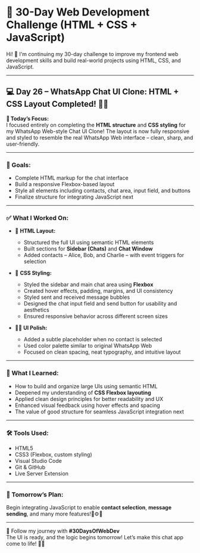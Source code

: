 # 🚀 30-Day Web Development Challenge (HTML + CSS + JavaScript)

Hi! 👋 I'm continuing my 30-day challenge to improve my frontend web development skills and build real-world projects using HTML, CSS, and JavaScript.

---

## 💻 Day 26 – WhatsApp Chat UI Clone: HTML + CSS Layout Completed! 🎨📱

📌 **Today’s Focus:**  
I focused entirely on completing the **HTML structure** and **CSS styling** for my WhatsApp Web-style Chat UI Clone! The layout is now fully responsive and styled to resemble the real WhatsApp Web interface – clean, sharp, and user-friendly.

---

### 🎯 Goals:

- Complete HTML markup for the chat interface  
- Build a responsive Flexbox-based layout  
- Style all elements including contacts, chat area, input field, and buttons  
- Finalize structure for integrating JavaScript next  

---

### ✅ What I Worked On:

- 🧱 **HTML Layout:**
  - Structured the full UI using semantic HTML elements  
  - Built sections for **Sidebar (Chats)** and **Chat Window**  
  - Added contacts – Alice, Bob, and Charlie – with event triggers for selection  

- 🎨 **CSS Styling:**
  - Styled the sidebar and main chat area using **Flexbox**  
  - Created hover effects, padding, margins, and UI consistency  
  - Styled sent and received message bubbles  
  - Designed the chat input field and send button for usability and aesthetics  
  - Ensured responsive behavior across different screen sizes  

- 🧑‍🎨 **UI Polish:**
  - Added a subtle placeholder when no contact is selected  
  - Used color palette similar to original WhatsApp Web  
  - Focused on clean spacing, neat typography, and intuitive layout  

---

### 🧠 What I Learned:

- How to build and organize large UIs using semantic HTML  
- Deepened my understanding of **CSS Flexbox layouting**  
- Applied clean design principles for better readability and UX  
- Enhanced visual feedback using hover effects and spacing  
- The value of good structure for seamless JavaScript integration next

---

### 🛠️ Tools Used:

- HTML5  
- CSS3 (Flexbox, custom styling)  
- Visual Studio Code  
- Git & GitHub  
- Live Server Extension  

---

### 📌 Tomorrow’s Plan:

Begin integrating JavaScript to enable **contact selection**, **message sending**, and many more features!💬⚙️🤖

---

🔖 Follow my journey with **#30DaysOfWebDev**  
The UI is ready, and the logic begins tomorrow! Let’s make this chat app come to life! 🚀💬
